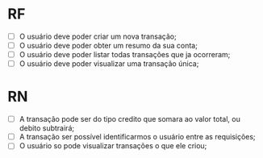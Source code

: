# RF 

- [ ] O usuário deve poder criar um nova transação;
- [ ] O usuário deve poder obter um resumo da sua conta;
- [ ] O usuário deve poder listar todas transações que ja ocorreram;
- [ ] O usuário deve poder visualizar uma transação única;

# RN

- [ ] A transação pode ser do tipo credito que somara ao valor total, ou debito subtrairá;
- [ ] A transação ser possível identificarmos o usuário entre as requisições;
- [ ] O usuário so pode visualizar transações o que ele criou;